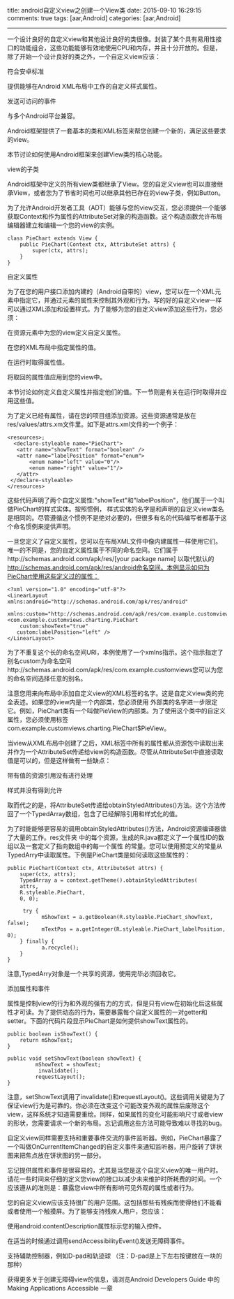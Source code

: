 title: android自定义view之创建一个View类
date: 2015-09-10 16:29:15
comments: true
tags: [aar,Android]
categories: [aar,Android]

---

 
一个设计良好的自定义view和其他设计良好的类很像。封装了某个具有易用性接口的功能组合，这些功能能够有效地使用CPU和内存，并且十分开放的。但是，除了开始一个设计良好的类之外，一个自定义view应该：

符合安卓标准

提供能够在Android XML布局中工作的自定义样式属性。

发送可访问的事件

与多个Android平台兼容。

Android框架提供了一套基本的类和XML标签来帮您创建一个新的，满足这些要求的view。

本节讨论如何使用Android框架来创建View类的核心功能。

view的子类

Android框架中定义的所有view类都继承了View。您的自定义view也可以直接继承View，或者您为了节省时间也可以继承其他已存在的view子类，例如Button。

为了允许Android开发者工具（ADT）能够与您的view交互，您必须提供一个能够获取Context和作为属性的AttributeSet对象的构造函数。这个构造函数允许布局编辑器建立和编辑一个您的view的实例。


	class PieChart extends View {
    	public PieChart(Context ctx, AttributeSet attrs) {
    	    super(ctx, attrs);
    	}
	}
自定义属性

为了在您的用户接口添加内建的（Android自带的）view，您可以在一个XML元素中指定它，并通过元素的属性来控制其外观和行为。写的好的自定义view一样可以通过XML添加和设置样式。为了能够为您的自定义view添加这些行为，您必须：

在资源元素<declare-styleable>中为您的view定义自定义属性。

在您的XML布局中指定属性的值。

在运行时取得属性值。

将取回的属性值应用到您的view中。

本节讨论如何定义自定义属性并指定他们的值。下一节则是有关在运行时取得并应用这些值。

为了定义已经有属性，请在您的项目组添加<declare-styleable>资源。这些资源通常是放在res/values/attrs.xm文件里。如下是attrs.xml文件的一个例子：


	<resources>;
 	  <declare-styleable name="PieChart">
       <attr name="showText" format="boolean" />
       <attr name="labelPosition" format="enum">
           <enum name="left" value="0"/>
           <enum name="right" value="1"/>
       </attr>
  	 </declare-styleable>
	</resources>
这些代码声明了两个自定义属性:"showText"和"labelPosition"，他们属于一个叫做PieChart的样式实体。按照惯例， 样式实体的名字是和声明的自定义view类名是相同的。尽管遵循这个惯例不是绝对必要的，但很多有名的代码编写者都基于这个命名惯例来提供声明。

一旦您定义了自定义属性，您可以在布局XML文件中像内建属性一样使用它们。唯一的不同是，您的自定义属性属于不同的命名空间。它们属于http://schemas.android.com/apk/res/[your package name] 以取代默认的 http://schemas.android.com/apk/res/android命名空间。本例显示如何为PieChart使用这些定义过的属性：

	<?xml version="1.0" encoding="utf-8"?>
	<LinearLayout xmlns:android="http://schemas.android.com/apk/res/android"
	   xmlns:custom="http://schemas.android.com/apk/res/com.example.customviews">
 	<com.example.customviews.charting.PieChart
 	    custom:showText="true"
  	   custom:labelPosition="left" />
	</LinearLayout>

为了不重复这个长的命名空间URI，本例使用了一个xmlns指示。这个指示指定了别名custom为命名空间http://schemas.android.com/apk/res/com.example.customviews您可以为您的命名空间选择任意的别名。

注意您用来向布局中添加自定义view的XML标签的名字。这是自定义view类的完全表述。如果您的view内是一个内部类，您必须使用 外部类的名字进一步限定它。例如，PieChart类有一个叫做PieView的内部类。为了使用这个类中的自定义属性，您必须使用标签 com.example.customviews.charting.PieChart$PieView。



当view从XML布局中创建了之后，XML标签中所有的属性都从资源包中读取出来并作为一个AttributeSet传递给view的构造函数。尽管从AttributeSet中直接读取值是可以的，但是这样做有一些缺点：

带有值的资源引用没有进行处理

样式并没有得到允许

取而代之的是，将AttributeSet传递给obtainStyledAttributes()方法。这个方法传回了一个TypedArray数组，包含了已经解除引用和样式化的值。

为了时能能够更容易的调用obtainStyledAttributes()方法，Android资源编译器做了大量的工作。res文件夹 中的每个<declare-styleable>资源，生成的R.java都定义了一个属性ID的数组以及一套定义了指向数组中的每一个属性 的常量。您可以使用预定义的常量从TypedArry中读取属性。下例是PieChart类是如何读取这些属性的：

	public PieChart(Context ctx, AttributeSet attrs) {
   		super(ctx, attrs);
   		TypedArray a = context.getTheme().obtainStyledAttributes(
        attrs,
        R.styleable.PieChart,
        0, 0);
    
  		 try {
    		   mShowText = a.getBoolean(R.styleable.PieChart_showText, false);
    		   mTextPos = a.getInteger(R.styleable.PieChart_labelPosition, 0);
   		} finally {
    		   a.recycle();
   		}
	}
注意,TypedArry对象是一个共享的资源，使用完毕必须回收它。



添加属性和事件

属性是控制view的行为和外观的强有力的方式，但是只有view在初始化后这些属性才可读。为了提供动态的行为，需要暴露每个自定义属性的一对getter和setter。下面的代码片段显示PieChart是如何提供showText属性的。


	public boolean isShowText() {
		return mShowText;
	}
    
	public void setShowText(boolean showText) {
    		 mShowText = showText;
    		  invalidate();
    		 requestLayout();
	}

注意，setShowText调用了invalidate()和requestLayout()。这些调用关键是为了保证view行为是可靠的。你必须在改变这个可能改变外观的属性后废除这个view，这样系统才知道需要重绘。同样，如果属性的变化可能影响尺寸或者view的形状，您需要请求一个新的布局。忘记调用这些方法可能导致难以寻找的bug。

自定义view同样需要支持和重要事件交流的事件监听器。例如，PieChart暴露了一个叫做OnCurrentItemChanged的自定义事件来通知监听器，用户旋转了饼状图来把焦点放在饼状图的另一部分。

忘记提供属性和事件是很容易的，尤其是当您是这个自定义view的唯一用户时。请花一些时间来仔细的定义您view的接口以减少未来维护时所耗费的时间。一个应该遵从的准则是：暴露您view中所有影响可见外观的属性或者行为。

您的自定义view应该支持很广的用户范围。这包括那些有残疾而使得他们不能看或者使用一个触摸屏。为了能够支持残疾人用户，您应该：

使用android:contentDescription属性标示您的输入控件。

在适当的时候通过调用sendAccessibilityEvent()发送无障碍事件。

支持辅助控制器，例如D-pad和轨迹球 （注：D-pad是上下左右按键放在一块的那种）

获得更多关于创建无障碍view的信息，请浏览Android Developers Guide 中的Making Applications Accessible 一章